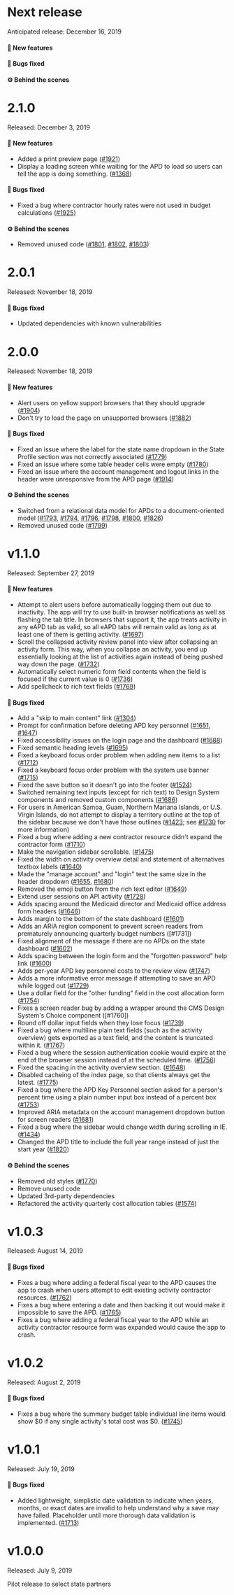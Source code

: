 # Next release

Anticipated release: December 16, 2019

#### 🚀 New features

#### 🐛 Bugs fixed

#### ⚙️ Behind the scenes

# 2.1.0

Released: December 3, 2019

#### 🚀 New features

- Added a print preview page ([#1921])
- Display a loading screen while waiting for the APD to load so users can tell the app is doing something. ([#1368])

#### 🐛 Bugs fixed

- Fixed a bug where contractor hourly rates were not used in budget calculations ([#1925])

#### ⚙️ Behind the scenes

- Removed unused code ([#1801], [#1802], [#1803])

# 2.0.1

Released: November 18, 2019

#### 🐛 Bugs fixed

- Updated dependencies with known vulnerabilities

# 2.0.0

Released: November 18, 2019

#### 🚀 New features

- Alert users on yellow support browsers that they should upgrade ([#1904])
- Don't try to load the page on unsupported browsers ([#1882])

#### 🐛 Bugs fixed

- Fixed an issue where the label for the state name dropdown in the State Profile section was not correctly associated ([#1779])
- Fixed an issue where some table header cells were empty ([#1780])
- Fixed an issue where the account management and logout links in the header were unresponsive from the APD page ([#1914])

#### ⚙️ Behind the scenes

- Switched from a relational data model for APDs to a document-oriented model ([#1793], [#1794], [#1796], [#1798], [#1800], [#1826])
- Removed unused code ([#1799])

# v1.1.0

Released: September 27, 2019

#### 🚀 New features

- Attempt to alert users before automatically logging them out due to inactivity. The app will try to use built-in browser notifications as well as flashing the tab title. In browsers that support it, the app treats activity in any eAPD tab as valid, so all eAPD tabs will remain valid as long as at least one of them is getting activity. ([#1697])
- Scroll the collapsed activity review panel into view after collapsing an activity form. This way, when you collapse an activity, you end up essentially looking at the list of activities again instead of being pushed way down the page. ([#1732])
- Automatically select numeric form field contents when the field is focused if the current value is 0 ([#1736])
- Add spellcheck to rich text fields ([#1769])

#### 🐛 Bugs fixed

- Add a "skip to main content" link ([#1304])
- Prompt for confirmation before deleting APD key personnel ([#1651], [#1647])
- Fixed accessibility issues on the login page and the dashboard ([#1688])
- Fixed semantic heading levels ([#1695])
- Fixed a keyboard focus order problem when adding new items to a list ([#1712])
- Fixed a keyboard focus order problem with the system use banner ([#1715])
- Fixed the save button so it doesn't go into the footer ([#1524])
- Switched remaining text inputs (except for rich text) to Design System components and removed custom components ([#1686])
- For users in American Samoa, Guam, Northern Mariana Islands, or U.S. Virgin Islands, do not attempt to display a territory outline at the top of the sidebar because we don't have those outlines ([#1423]; see [#1730] for more information)
- Fixed a bug where adding a new contractor resource didn't expand the contractor form ([#1710])
- Make the navigation sidebar scrollable. ([#1475])
- Fixed the width on activity overview detail and statement of alternatives textbox labels ([#1640])
- Made the "manage account" and "login" text the same size in the header dropdown ([#1655], [#1680])
- Removed the emoji button from the rich text editor ([#1649])
- Extend user sessions on API activity ([#1728])
- Adds spacing around the Medicaid director and Medicaid office address form headers ([#1646])
- Adds margin to the bottom of the state dashboard ([#1601])
- Adds an ARIA region component to prevent screen readers from prematurely announcing quarterly budget numbers ([#1731])
- Fixed alignment of the message if there are no APDs on the state dashboard ([#1602])
- Adds spacing between the login form and the "forgotten password" help link ([#1600])
- Adds per-year APD key personnel costs to the review view ([#1747])
- Adds a more informative error message if attempting to save an APD while logged out ([#1729])
- Use a dollar field for the "other funding" field in the cost allocation form ([#1754])
- Fixes a screen reader bug by adding a wrapper around the CMS Design System's Choice component ([#1760])
- Round off dollar input fields when they lose focus ([#1739])
- Fixed a bug where multiline plain text fields (such as the activity overview) gets exported as a text field, and the content is truncated within it. ([#1767])
- Fixed a bug where the session authentication cookie would expire at the end of the browser session instead of at the scheduled time. ([#1756])
- Fixed the spacing in the activity overview section. ([#1648])
- Disabled cacheing of the index page, so that clients always get the latest. ([#1775])
- Fixed a bug where the APD Key Personnel section asked for a person's percent time using a plain number input box instead of a percent box ([#1753])
- Improved ARIA metadata on the account management dropdown button for screen readers ([#1681])
- Fixed a bug where the sidebar would change width during scrolling in IE. ([#1434])
- Changed the APD title to include the full year range instead of just the start year ([#1820])

#### ⚙️ Behind the scenes

- Removed old styles ([#1770])
- Remove unused code
- Updated 3rd-party dependencies
- Refactored the activity quarterly cost allocation tables ([#1574])

# v1.0.3

Released: August 14, 2019

#### 🐛 Bugs fixed

- Fixes a bug where adding a federal fiscal year to the APD causes the app to crash when users attempt to edit existing activity contractor resources. ([#1762])
- Fixes a bug where entering a date and then backing it out would make it impossible to save the APD. ([#1765])
- Fixes a bug where adding a federal fiscal year to the APD while an activity contractor resource form was expanded would cause the app to crash.

# v1.0.2

Released: August 2, 2019

#### 🐛 Bugs fixed

- Fixes a bug where the summary budget table individual line items would show $0 if any single activity's total cost was $0. ([#1745])

# v1.0.1

Released: July 19, 2019

#### 🐛 Bugs fixed

- Added lightweight, simplistic date validation to indicate when years, months, or exact dates are invalid to help understand why a save may have failed. Placeholder until more thorough data validation is implemented. ([#1713])

# v1.0.0

Released: July 9, 2019

Pilot release to select state partners

[#1304]: https://github.com/18F/cms-hitech-apd/issues/1304
[#1368]: https://github.com/18F/cms-hitech-apd/issues/1368
[#1423]: https://github.com/18F/cms-hitech-apd/issues/1423
[#1434]: https://github.com/18F/cms-hitech-apd/issues/1434
[#1475]: https://github.com/18F/cms-hitech-apd/issues/1475
[#1524]: https://github.com/18F/cms-hitech-apd/issues/1524
[#1574]: https://github.com/18F/cms-hitech-apd/issues/1574
[#1600]: https://github.com/18F/cms-hitech-apd/issues/1600
[#1601]: https://github.com/18F/cms-hitech-apd/pull/1601
[#1602]: https://github.com/18F/cms-hitech-apd/pull/1602
[#1640]: https://github.com/18F/cms-hitech-apd/issues/1640
[#1646]: https://github.com/18F/cms-hitech-apd/pull/1646
[#1647]: https://github.com/18F/cms-hitech-apd/pull/1647
[#1648]: https://github.com/18F/cms-hitech-apd/issues/1648
[#1649]: https://github.com/18F/cms-hitech-apd/issues/1649
[#1651]: https://github.com/18F/cms-hitech-apd/pull/1651
[#1655]: https://github.com/18F/cms-hitech-apd/issues/1655
[#1680]: https://github.com/18F/cms-hitech-apd/issues/1680
[#1681]: https://github.com/18F/cms-hitech-apd/issues/1681
[#1686]: https://github.com/18F/cms-hitech-apd/issues/1686
[#1688]: https://github.com/18F/cms-hitech-apd/pull/1688
[#1695]: https://github.com/18F/cms-hitech-apd/pull/1695
[#1697]: https://github.com/18F/cms-hitech-apd/pull/1697
[#1710]: https://github.com/18F/cms-hitech-apd/pull/1710
[#1712]: https://github.com/18F/cms-hitech-apd/pull/1712
[#1713]: https://github.com/18F/cms-hitech-apd/pull/1713
[#1715]: https://github.com/18F/cms-hitech-apd/pull/1715
[#1728]: https://github.com/18F/cms-hitech-apd/issues/1728
[#1730]: https://github.com/18F/cms-hitech-apd/pull/1730
[#1729]: https://github.com/18F/cms-hitech-apd/issues/1729
[#1732]: https://github.com/18F/cms-hitech-apd/issues/1732
[#1736]: https://github.com/18F/cms-hitech-apd/issues/1736
[#1739]: https://github.com/18F/cms-hitech-apd/issues/1739
[#1745]: https://github.com/18F/cms-hitech-apd/pull/1745
[#1747]: https://github.com/18F/cms-hitech-apd/issues/1747
[#1753]: https://github.com/18F/cms-hitech-apd/issues/1753
[#1754]: https://github.com/18F/cms-hitech-apd/issues/1754
[#1756]: https://github.com/18F/cms-hitech-apd/issues/1756
[#1762]: https://github.com/18F/cms-hitech-apd/issues/1762
[#1765]: https://github.com/18F/cms-hitech-apd/issues/1765
[#1767]: https://github.com/18F/cms-hitech-apd/issues/1767
[#1769]: https://github.com/18F/cms-hitech-apd/issues/1769
[#1770]: https://github.com/18F/cms-hitech-apd/pull/1770
[#1775]: https://github.com/18F/cms-hitech-apd/issues/1775
[#1779]: https://github.com/18F/cms-hitech-apd/issues/1779
[#1780]: https://github.com/18F/cms-hitech-apd/issues/1780
[#1793]: https://github.com/18F/cms-hitech-apd/issues/1793
[#1794]: https://github.com/18F/cms-hitech-apd/issues/1794
[#1796]: https://github.com/18F/cms-hitech-apd/issues/1796
[#1798]: https://github.com/18F/cms-hitech-apd/issues/1798
[#1799]: https://github.com/18F/cms-hitech-apd/issues/1799
[#1800]: https://github.com/18F/cms-hitech-apd/issues/1800
[#1801]: https://github.com/18F/cms-hitech-apd/issues/1801
[#1802]: https://github.com/18F/cms-hitech-apd/issues/1802
[#1803]: https://github.com/18F/cms-hitech-apd/issues/1803
[#1820]: https://github.com/18F/cms-hitech-apd/issues/1820
[#1826]: https://github.com/18F/cms-hitech-apd/issues/1826
[#1882]: https://github.com/18F/cms-hitech-apd/issues/1882
[#1904]: https://github.com/18F/cms-hitech-apd/pull/1904
[#1921]: https://github.com/18F/cms-hitech-apd/pull/1921
[#1914]: https://github.com/18F/cms-hitech-apd/issues/1914
[#1925]: https://github.com/18F/cms-hitech-apd/issues/1925
